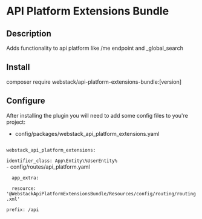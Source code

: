 # API Platform Extensions Bundle

## Description

Adds functionality to api platform like /me endpoint and _global_search

## Install 

composer require webstack/api-platform-extensions-bundle:[version]

## Configure

After installing the plugin you will need to add some config files to you're project:

- config/packages/webstack_api_platform_extensions.yaml<br>
<code>
webstack_api_platform_extensions:<br>
identifier_class: App\Entity\%UserEntity%
</code>
- config/routes/api_platform.yaml<br/>
<code>
  app_extra:<br/>
  resource: '@WebstackApiPlatformExtensionsBundle/Resources/config/routing/routing.xml'
  <br/>prefix: /api
</code>
